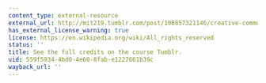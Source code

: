 ```yaml
---
content_type: external-resource
external_url: http://mit219.tumblr.com/post/108857321146/creative-commons-cc-by-nc-sa-mit
has_external_license_warning: true
license: https://en.wikipedia.org/wiki/All_rights_reserved
status: ''
title: See the full credits on the course Tumblr.
uid: 559f5934-4bd0-4e60-8fab-e1227661b39c
wayback_url: ''
---
```

